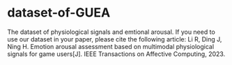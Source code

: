 # dataset-of-GUEA
The dataset of physiological signals and emtional arousal.
If you need to use our dataset in your paper, please cite the following article:
Li R, Ding J, Ning H. Emotion arousal assessment based on multimodal physiological signals for game users[J]. IEEE Transactions on Affective Computing, 2023.
